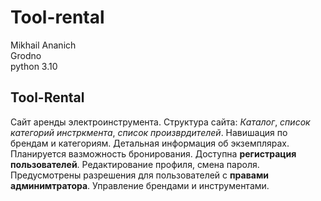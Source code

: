 # Tool-rental
Mikhail Ananich\
Grodno\
python 3.10
## Tool-Rental
Сайт аренды электроинструмента.
Структура сайта: *Каталог*, *список категорий инстркмента*, *список произврдителей*.
Навишация по брендам и категориям. Детальная информация об экземплярах.
Планируется вазможность бронирования.
Доступна **регистрация пользователей**. Редактирование профиля, смена пароля. Предусмотрены разрешения для пользователей с **правами админимтратора**. Управление брендами и инструментами. 